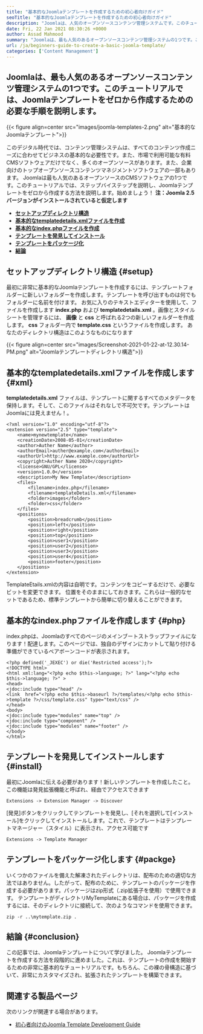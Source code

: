 ```yaml
---
title: "基本的なJoomlaテンプレートを作成するための初心者向けガイド" 
seoTitle: "基本的なJoomlaテンプレートを作成するための初心者向けガイド" 
description: "Joomlaは、人気のオープンソースコンテンツ管理システムです。このチュートリアルでは、Joomlaテンプレートを作成する方法を段階的に説明します。" 
date: Fri, 22 Jan 2021 08:30:26 +0000
author: Assad Mahmood
summary: "Joomlaは、最も人気のあるオープンソースコンテンツ管理システムの1つです。このチュートリアルでは、Joomlaテンプレートをゼロから作成するための必要な手順を説明します。" 
url: /ja/beginners-guide-to-create-a-basic-joomla-template/
categories: ['Content Management']
---
```


## Joomlaは、最も人気のあるオープンソースコンテンツ管理システムの1つです。このチュートリアルでは、Joomlaテンプレートをゼロから作成するための必要な手順を説明します。

{{< figure align=center src="images/joomla-templates-2.png" alt="基本的なJoomlaテンプレート">}}

このデジタル時代では、コンテンツ管理システムは、すべてのコンテンツ作成ニーズに合わせてビジネスの基本的な必要性です。また、市場で利用可能な有料CMSソフトウェアだけでなく、多くのオープンソースがあります。また、企業向けのトップオープンソースコンテンツマネジメントソフトウェアの一部もあります。 Joomlaは最も人気のあるオープンソースのCMSソフトウェアの1つです。このチュートリアルでは、ステップバイステップを説明し、Joomlaテンプレートをゼロから作成する方法を説明します。始めましょう！
 **注：Joomla 2.5バージョンがインストールされていると仮定します** 
*  **[セットアップディレクトリ構造][2]**  
*  **[基本的なtemplatedetails.xmlファイルを作成][3]**  
*  **[基本的なindex.phpファイルを作成][4]**  
*  **[テンプレートを発見してインストール][5]**  
*  **[テンプレートをパッケージ化][6]**  
*  **[結論][7]**  

## セットアップディレクトリ構造 {#setup}

最初に非常に基本的なJoomlaテンプレートを作成するには、テンプレートフォルダーに新しいフォルダーを作成します。テンプレートを呼び出すものは何でもフォルダーに名前を付けます。
お気に入りのテキストエディターを使用して、ファイルを作成します  **index.php** および  **templatedetails.xml**  。画像とスタイルシートを管理するには、  **画像**  と  **css**  と呼ばれる2つの新しいフォルダーを作成します。  **css**  フォルダー内で **template.css**  というファイルを作成します。
あなたのディレクトリ構造はこのようなものになります

{{< figure align=center src="images/Screenshot-2021-01-22-at-12.30.14-PM.png" alt="Joomlaテンプレートディレクトリ構造">}}


## 基本的なtemplatedetails.xmlファイルを作成します {#xml}

 **templatedetails.xml** ファイルは、テンプレートに関するすべてのメタデータを保持します。そして、このファイルはそれなしで不可欠です。テンプレートはJoomlaには見えません！。
```
<?xml version="1.0" encoding="utf-8"?>
<extension version="2.5" type="template">
	<name>mynewtemplate</name>
	<creationDate>2008-05-01</creationDate>
	<author>Auther Name</author>
	<authorEmail>auther@example.com</authorEmail>
	<authorUrl>http://www.example.com</authorUrl>
	<copyright>Auther Name 2020</copyright>
	<license>GNU/GPL</license>
	<version>1.0.0</version>
	<description>My New Template</description>
	<files>
		<filename>index.php</filename>
		<filename>templateDetails.xml</filename>
		<folder>images</folder>
		<folder>css</folder>
	</files>
	<positions>
		<position>breadcrumb</position>
		<position>left</position>
		<position>right</position>
		<position>top</position>
		<position>user1</position>
		<position>user2</position>
		<position>user3</position>
		<position>user4</position>
		<position>footer</position>
	</positions>
</extension>
```
TemplateEtails.xmlの内容は自明です。コンテンツをコピーするだけで、必要なビットを変更できます。
位置をそのままにしておきます。これらは一般的なセットであるため、標準テンプレートから簡単に切り替えることができます。

## 基本的なindex.phpファイルを作成します {#php}

index.phpは、Joomlaのすべてのページのメインブートストラップファイルになります！配達します。このページでは、独自のデザインにカットして貼り付ける準備ができているベアボーンコードが表示されます。
```
<?php defined('_JEXEC') or die('Restricted access');?>
<!DOCTYPE html>
<html xml:lang="<?php echo $this->language; ?>" lang="<?php echo $this->language; ?>" >
<head>
<jdoc:include type="head" />
<link  href="<?php echo $this->baseurl ?>/templates/<?php echo $this->template ?>/css/template.css" type="text/css" />
</head>
<body>
<jdoc:include type="modules" name="top" /> 
<jdoc:include type="component" />
<jdoc:include type="modules" name="footer" />
</body>
</html>
```

## テンプレートを発見してインストールします {#install}

最初にJoomlaに伝える必要があります！新しいテンプレートを作成したこと。この機能は発見拡張機能と呼ばれ、経由でアクセスできます
```
Extensions -> Extension Manager -> Discover
```
[発見]ボタンをクリックしてテンプレートを発見し、[それを選択して[インストール]をクリックしてインストールします。これで、テンプレートはテンプレートマネージャー（スタイル）に表示され、アクセス可能です
```
Extensions -> Template Manager
```

## テンプレートをパッケージ化します {#packge}

いくつかのファイルを備えた解凍されたディレクトリは、配布のための適切な方法ではありません。したがって、配布のために、テンプレートのパッケージを作成する必要があります。パッケージはzip形式（.zip拡張子を使用）で使用できます。
テンプレートがディレクトリMyTemplateにある場合は、パッケージを作成するには、そのディレクトリに接続して、次のようなコマンドを使用できます。
```
zip -r ..\mytemplate.zip .
```

## 結論 {#conclusion}

この記事では、Joomlaテンプレートについて学びました。 Joomlaテンプレートを作成する方法を段階的に進めました。これは、テンプレートの作成を開始するための非常に基本的なチュートリアルです。もちろん、この裸の骨構造に基づいて、非常にカスタマイズされ、拡張されたテンプレートを構築できます。

## 関連する製品ページ
次のリンクが関連する場合があります。
  * [初心者向けのJoomla Template Development Guide][8]



[1]: https://products.containerize.com/content-management
[2]: #setup
[3]: #xml
[4]: #php
[5]: #install
[6]: #package
[7]: #conclusion
[8]: https://blog.containerize.com/content-management/responsive-joomla-templates-tutorial/

